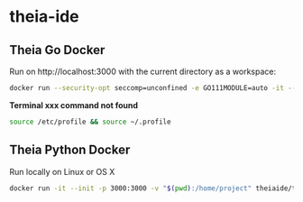 # theia-ide

## Theia Go Docker

Run on http://localhost:3000 with the current directory as a workspace:

```bash
docker run --security-opt seccomp=unconfined -e GO111MODULE=auto -it --init -p 3000:3000 -v "$(pwd):/home/project:cached" theiaide/theia-go:next
```

**Terminal xxx command not found**

```bash
source /etc/profile && source ~/.profile
```

## Theia Python Docker
 
Run locally on Linux or OS X

```bash
docker run -it --init -p 3000:3000 -v "$(pwd):/home/project" theiaide/theia-python:latest
```